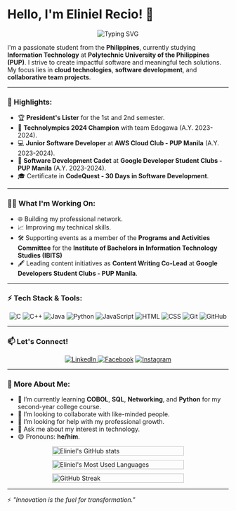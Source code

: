 # Hello, I'm Eliniel Recio! 👋

<p align="center">
  <img src="https://readme-typing-svg.demolab.com?font=Fira+Code&size=28&pause=1000&color=6A5ACD&center=true&vCenter=true&width=600&lines=Welcome+to+my+GitHub+Profile!+%F0%9F%91%8B;I+am+a+Software+Developer!+%F0%9F%92%BB;Let's+create+something+amazing!+%F0%9F%9A%80" alt="Typing SVG" />
</p>

I'm a passionate student from the **Philippines**, currently studying **Information Technology** at **Polytechnic University of the Philippines (PUP)**. I strive to create impactful software and meaningful tech solutions. My focus lies in **cloud technologies**, **software development**, and **collaborative team projects**.

---

### 🌟 Highlights:

- 🏆 **President's Lister** for the 1st and 2nd semester.
- 🥇 **Technolympics 2024 Champion** with team Edogawa (A.Y. 2023-2024).
- 💻 **Junior Software Developer** at **AWS Cloud Club - PUP Manila** (A.Y. 2023-2024).
- 🚀 **Software Development Cadet** at **Google Developer Student Clubs - PUP Manila** (A.Y. 2023-2024).
- 🎓 Certificate in **CodeQuest - 30 Days in Software Development**.

---

### 👨‍💻 What I'm Working On:

- 🌐 Building my professional network.
- 📈 Improving my technical skills.
- 🛠️ Supporting events as a member of the **Programs and Activities Committee** for the **Institute of Bachelors in Information Technology Studies (IBITS)**
- 🖋️ Leading content initiatives as **Content Writing Co-Lead** at **Google Developers Student Clubs - PUP Manila**.

---

### ⚡ Tech Stack & Tools:
<p align="center">
  <img src="https://img.shields.io/badge/Language-C-blue?logo=c&logoColor=white" alt="C" />
  <img src="https://img.shields.io/badge/Language-C++-00599C?logo=c%2B%2B&logoColor=white" alt="C++" />
  <img src="https://img.shields.io/badge/Language-Java-orange?logo=java&logoColor=white" alt="Java" />
  <img src="https://img.shields.io/badge/Language-Python-3776AB?logo=python&logoColor=white" alt="Python" />
  <img src="https://img.shields.io/badge/Language-JavaScript-F7DF1E?logo=javascript&logoColor=black" alt="JavaScript" />
  <img src="https://img.shields.io/badge/Frontend-HTML-orange?logo=html5&logoColor=white" alt="HTML" />
  <img src="https://img.shields.io/badge/Frontend-CSS-blue?logo=css3&logoColor=white" alt="CSS" />
  <img src="https://img.shields.io/badge/Tools-Git-F05032?logo=git&logoColor=white" alt="Git" />
  <img src="https://img.shields.io/badge/Tools-GitHub-181717?logo=github&logoColor=white" alt="GitHub"/>
</p>

---

### 📫 Let's Connect!

<p align="center">
  <a href="https://www.linkedin.com/in/recio-eliniel-932521291/"><img src="https://img.shields.io/badge/LinkedIn-blue?logo=linkedin&logoColor=white" alt="LinkedIn" </a>
  <a href="https://www.facebook.com/happyreshh?mibextid=LQQJ4d"><img src="https://img.shields.io/badge/Facebook-1877F2?logo=facebook&logoColor=white" alt="Facebook" /></a>
  <a href="https://www.instagram.com/happyresh?igsh=ZHF4OXpqNzh2am4x&utm_source=qr"><img src="https://img.shields.io/badge/Instagram-E4405F?logo=instagram&logoColor=white" alt="Instagram" /></a>
</p>

---

### 🔭 More About Me:

- 🌱 I’m currently learning **COBOL**, **SQL**, **Networking**, and **Python** for my second-year college course.
- 👯 I’m looking to collaborate with like-minded people.
- 🤔 I’m looking for help with my professional growth.
- 💬 Ask me about my interest in technology.
- 😄 Pronouns: **he/him**.

<div style="display: flex; flex-wrap: wrap; justify-content: center; gap: 10px; margin: 10px;">
  <div style="width: 300px;">
    <img src="https://github-readme-stats.vercel.app/api?username=happyresh&theme=synthwave&show_icons=true&hide_border=true&count_private=true" alt="Eliniel's GitHub stats" style="width:100%;"/>
  </div>
  <div style="width: 300px;">
    <img src="https://github-readme-stats.vercel.app/api/top-langs/?username=happyresh&layout=compact&theme=synthwave&hide_border=true" alt="Eliniel's Most Used Languages" style="width:100%;"/>
  </div>
  <div style="width: 300px;">
    <img src="https://github-readme-streak-stats.herokuapp.com/?user=happyresh&theme=synthwave&hide_border=true" alt="GitHub Streak" style="width:100%;"/>
  </div>
</div>

---

⚡️ *"Innovation is the fuel for transformation."*
